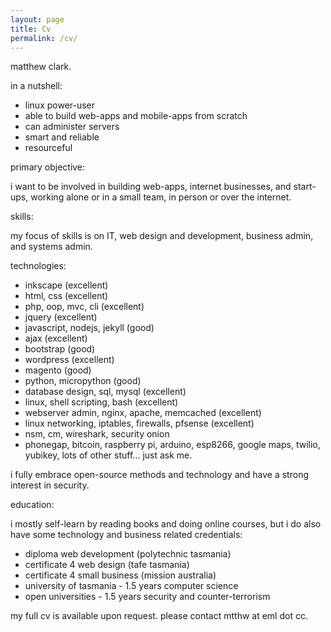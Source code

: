 ```yaml
---
layout: page
title: Cv
permalink: /cv/
---
```



matthew clark. 

in a nutshell:

- linux power-user
- able to build web-apps and mobile-apps from scratch
- can administer servers
- smart and reliable
- resourceful

primary objective:

i want to be involved in building web-apps, internet businesses, and start-ups, working alone or in a small team, in person or over the internet. 

skills:

my focus of skills is on IT, web design and development, business admin, and systems admin. 

technologies:

- inkscape (excellent)
- html, css (excellent)
- php, oop, mvc, cli (excellent)
- jquery (excellent)
- javascript, nodejs, jekyll (good)
- ajax (excellent)
- bootstrap (good)
- wordpress (excellent)
- magento (good)
- python, micropython (good)
- database design, sql, mysql (excellent)
- linux, shell scripting, bash (excellent)
- webserver admin, nginx, apache, memcached (excellent)
- linux networking, iptables, firewalls, pfsense (excellent)
- nsm, cm, wireshark, security onion
- phonegap, bitcoin, raspberry pi, arduino, esp8266, google maps, twilio, yubikey, lots of other stuff... just ask me. 

i fully embrace open-source methods and technology and have a strong interest in security. 

education:

i mostly self-learn by reading books and doing online courses, but i do also have some technology and business related credentials:

- diploma web development (polytechnic tasmania)
- certificate 4 web design (tafe tasmania)
- certificate 4 small business (mission australia)
- university of tasmania - 1.5 years computer science
- open universities - 1.5 years security and counter-terrorism

my full cv is available upon request. please contact mtthw at eml dot cc.
